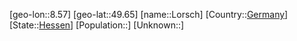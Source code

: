 ﻿---
location: [49.65,8.57]
type: City
tags:
- geo/City


SpocWebEntityId: 32099
isDeleted: false
confidential: public

---
[geo-lon::8.57]
[geo-lat::49.65]
[name::Lorsch]
[Country::[Germany](geo/Continent/Europe/Germany.md)]
[State::[Hessen](geo/Continent/Europe/Germany/Hessen.md)]
[Population::]
[Unknown::]

